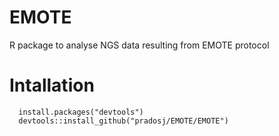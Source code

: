 # EMOTE
R package to analyse NGS data resulting from EMOTE protocol


# Intallation

```
  install.packages("devtools")
  devtools::install_github("pradosj/EMOTE/EMOTE")
```
